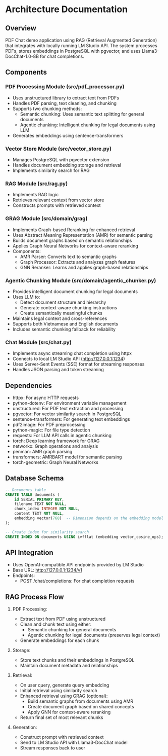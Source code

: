 # Architecture Documentation

## Overview
PDF Chat demo application using RAG (Retrieval Augmented Generation) that integrates with locally running LM Studio API. The system processes PDFs, stores embeddings in PostgreSQL with pgvector, and uses Llama3-DocChat-1.0-8B for chat completions.

## Components

### PDF Processing Module (src/pdf_processor.py)
- Uses unstructured library to extract text from PDFs
- Handles PDF parsing, text cleaning, and chunking
- Supports two chunking methods:
  * Semantic chunking: Uses semantic text splitting for general documents
  * Agentic chunking: Intelligent chunking for legal documents using LLM
- Generates embeddings using sentence-transformers

### Vector Store Module (src/vector_store.py)
- Manages PostgreSQL with pgvector extension
- Handles document embedding storage and retrieval
- Implements similarity search for RAG

### RAG Module (src/rag.py)
- Implements RAG logic
- Retrieves relevant context from vector store
- Constructs prompts with retrieved context

### GRAG Module (src/domain/grag)
- Implements Graph-based Reranking for enhanced retrieval
- Uses Abstract Meaning Representation (AMR) for semantic parsing
- Builds document graphs based on semantic relationships
- Applies Graph Neural Networks for context-aware reranking
- Components:
  - AMR Parser: Converts text to semantic graphs
  - Graph Processor: Extracts and analyzes graph features
  - GNN Reranker: Learns and applies graph-based relationships

### Agentic Chunking Module (src/domain/agentic_chunker.py)
- Provides intelligent document chunking for legal documents
- Uses LLM to:
  * Detect document structure and hierarchy
  * Generate context-aware chunking instructions
  * Create semantically meaningful chunks
- Maintains legal context and cross-references
- Supports both Vietnamese and English documents
- Includes semantic chunking fallback for reliability

### Chat Module (src/chat.py)
- Implements async streaming chat completion using httpx
- Connects to local LM Studio API (http://127.0.0.1:1234)
- Uses Server-Sent Events (SSE) format for streaming responses
- Handles JSON parsing and token streaming

## Dependencies
- httpx: For async HTTP requests
- python-dotenv: For environment variable management
- unstructured: For PDF text extraction and processing
- pgvector: For vector similarity search in PostgreSQL
- sentence-transformers: For generating text embeddings
- pdf2image: For PDF preprocessing
- python-magic: For file type detection
- requests: For LLM API calls in agentic chunking
- torch: Deep learning framework for GRAG
- networkx: Graph operations and analysis
- penman: AMR graph parsing
- transformers: AMRBART model for semantic parsing
- torch-geometric: Graph Neural Networks

## Database Schema
```sql
-- Documents table
CREATE TABLE documents (
    id SERIAL PRIMARY KEY,
    filename TEXT NOT NULL,
    chunk_index INTEGER NOT NULL,
    content TEXT NOT NULL,
    embedding vector(768)  -- Dimension depends on the embedding model
);

-- Create index for similarity search
CREATE INDEX ON documents USING ivfflat (embedding vector_cosine_ops);
```

## API Integration
- Uses OpenAI-compatible API endpoints provided by LM Studio
- Base URL: http://127.0.0.1:1234/v1
- Endpoints:
  - POST /chat/completions: For chat completion requests

## RAG Process Flow
1. PDF Processing:
   - Extract text from PDF using unstructured
   - Clean and chunk text using either:
     * Semantic chunking for general documents
     * Agentic chunking for legal documents (preserves legal context)
   - Generate embeddings for each chunk

2. Storage:
   - Store text chunks and their embeddings in PostgreSQL
   - Maintain document metadata and relationships

3. Retrieval:
   - On user query, generate query embedding
   - Initial retrieval using similarity search
   - Enhanced retrieval using GRAG (optional):
     * Build semantic graphs from documents using AMR
     * Create document graph based on shared concepts
     * Apply GNN for context-aware reranking
   - Return final set of most relevant chunks

4. Generation:
   - Construct prompt with retrieved context
   - Send to LM Studio API with Llama3-DocChat model
   - Stream responses back to user